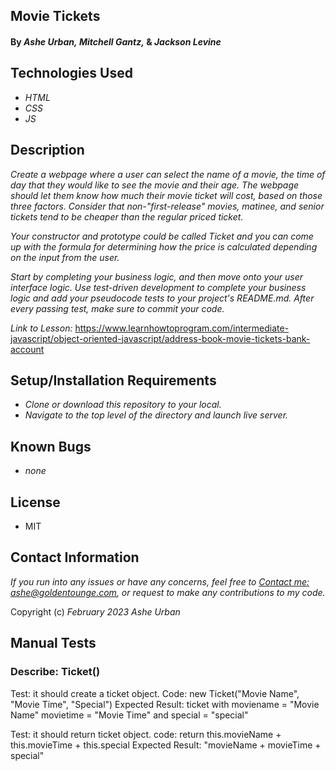 ## Movie Tickets

#### By _Ashe Urban,_ _Mitchell Gantz,_ & _Jackson Levine_

## Technologies Used

* _HTML_
* _CSS_
* _JS_

## Description

_Create a webpage where a user can select the name of a movie, the time of day that they would like to see the movie and their age. The webpage should let them know how much their movie ticket will cost, based on those three factors. Consider that non-"first-release" movies, matinee, and senior tickets tend to be cheaper than the regular priced ticket._

_Your constructor and prototype could be called Ticket and you can come up with the formula for determining how the price is calculated depending on the input from the user._

_Start by completing your business logic, and then move onto your user interface logic. Use test-driven development to complete your business logic and add your pseudocode tests to your project's README.md. After every passing test, make sure to commit your code._

_Link to Lesson:_ https://www.learnhowtoprogram.com/intermediate-javascript/object-oriented-javascript/address-book-movie-tickets-bank-account

## Setup/Installation Requirements
* _Clone or download this repository to your local._
* _Navigate to the top level of the directory and launch live server._

## Known Bugs

* _none_

## License
* MIT

## Contact Information
_If you run into any issues or have any concerns, feel free to [Contact me: ashe@goldentounge.com](mailto:ashe@goldentongue.com), or request to make any contributions to my code._

Copyright (c) _February 2023_ _Ashe Urban_

## Manual Tests
### Describe: Ticket()

Test: it should create a ticket object.
Code: new Ticket("Movie Name", "Movie Time", "Special")
Expected Result: ticket with moviename = "Movie Name" movietime = "Movie Time" and special = "special"

Test: it should return ticket object.
code: return this.movieName + this.movieTime + this.special
Expected Result: "movieName + movieTime + special"